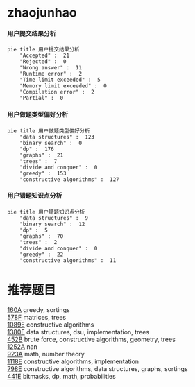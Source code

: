 # zhaojunhao

<!-- tabs:start -->



#### **用户提交结果分析**

```mermaid
pie title 用户提交结果分析
    "Accepted" :  21
    "Rejected" :  0
    "Wrong answer" :  11
    "Runtime error" :  2
    "Time limit exceeded" :  5
    "Memory limit exceeded" :  0
    "Compilation error" :  2
    "Partial" :  0
```

#### **用户做题类型偏好分析**

```mermaid
pie title 用户做题类型偏好分析
    "data structures" :  123
    "binary search" :  0
    "dp" :  176
    "graphs" :  21
    "trees" :  7
    "divide and conquer" :  0
    "greedy" :  153
    "constructive algorithms" :  127
```
#### **用户错题知识点分析**

```mermaid
pie title 用户错题知识点分析
    "data structures" :  9
    "binary search" :  12
    "dp" :  5
    "graphs" :  70
    "trees" :  2
    "divide and conquer" :  0
    "greedy" :  22
    "constructive algorithms" :  11
```



<!-- tabs:end -->
# 推荐题目
[160A](https://codeforces.com/contest/160/problem/A)		greedy,
                        sortings		  
[578F](https://codeforces.com/contest/578/problem/F)		matrices,
                        trees		  
[1089E](https://codeforces.com/contest/1089/problem/E)		constructive algorithms		  
[1380E](https://codeforces.com/contest/1380/problem/E)		data structures,
                        dsu,
                        implementation,
                        trees		  
[452B](https://codeforces.com/contest/452/problem/B)		brute force,
                        constructive algorithms,
                        geometry,
                        trees		  
[1252A](https://codeforces.com/contest/1252/problem/A)		nan		  
[923A](https://codeforces.com/contest/923/problem/A)		math,
                        number theory		  
[1118E](https://codeforces.com/contest/1118/problem/E)		constructive algorithms,
                        implementation		  
[798E](https://codeforces.com/contest/798/problem/E)		constructive algorithms,
                        data structures,
                        graphs,
                        sortings		  
[441E](https://codeforces.com/contest/441/problem/E)		bitmasks,
                        dp,
                        math,
                        probabilities		  
